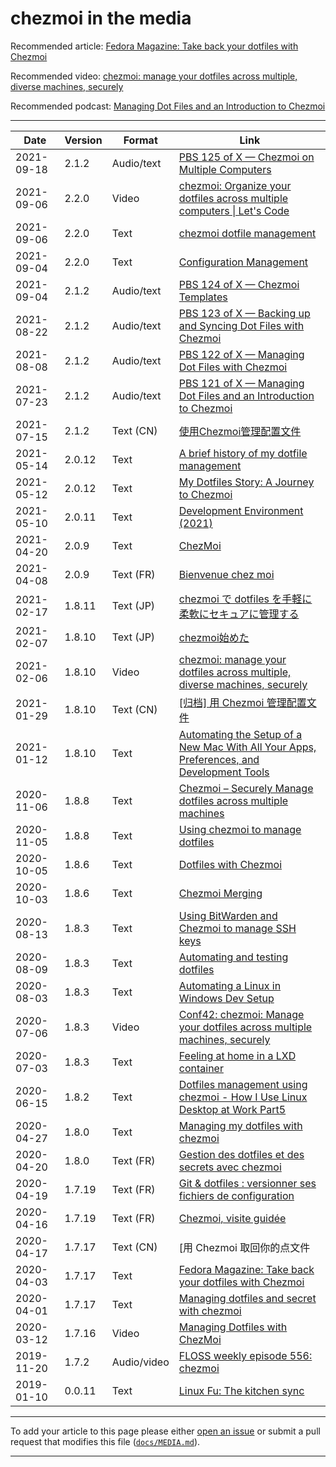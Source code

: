 # chezmoi in the media

<!--- toc --->

Recommended article: [Fedora Magazine: Take back your dotfiles with Chezmoi](https://fedoramagazine.org/take-back-your-dotfiles-with-chezmoi/)

Recommended video: [chezmoi: manage your dotfiles across multiple, diverse machines, securely](https://fosdem.org/2021/schedule/event/chezmoi/)

Recommended podcast: [Managing Dot Files and an Introduction to Chezmoi](https://www.podfeet.com/blog/2021/07/ccatp-693/)

---

| Date       | Version | Format      | Link                                                                                                                                                                                                                |
| ---------- | ------- | ----------- | ------------------------------------------------------------------------------------------------------------------------------------------------------------------------------------------------------------------- |
| 2021-09-18 | 2.1.2   | Audio/text  | [PBS 125 of X — Chezmoi on Multiple Computers](https://pbs.bartificer.net/pbs125)                                                                                                                                   |
| 2021-09-06 | 2.2.0   | Video       | [chezmoi: Organize your dotfiles across multiple computers \| Let's Code](https://www.youtube.com/watch?v=L_Y3s0PS_Cg)                                                                                              |
| 2021-09-06 | 2.2.0   | Text        | [chezmoi dotfile management](https://www.jacobbolda.com/chezmoi-dotfile-management)                                                                                                                                 |
| 2021-09-04 | 2.2.0   | Text        | [Configuration Management](https://cj.rs/blog/my-setup/chezmoi/)                                                                                                                                                    |
| 2021-09-04 | 2.1.2   | Audio/text  | [PBS 124 of X — Chezmoi Templates](https://pbs.bartificer.net/pbs124)                                                                                                                                               |
| 2021-08-22 | 2.1.2   | Audio/text  | [PBS 123 of X — Backing up and Syncing Dot Files with Chezmoi](https://pbs.bartificer.net/pbs123)                                                                                                                   |
| 2021-08-08 | 2.1.2   | Audio/text  | [PBS 122 of X — Managing Dot Files with Chezmoi](https://pbs.bartificer.net/pbs122)                                                                                                                                 |
| 2021-07-23 | 2.1.2   | Audio/text  | [PBS 121 of X — Managing Dot Files and an Introduction to Chezmoi](https://www.podfeet.com/blog/2021/07/ccatp-693/)                                                                                                 |
| 2021-07-15 | 2.1.2   | Text (CN)   | [使用Chezmoi管理配置文件](https://marvinsblog.net/post/2021-07-15-chezmoi-intro/)                                                                                                                                   |
| 2021-05-14 | 2.0.12  | Text        | [A brief history of my dotfile management](https://jonathanbartlett.co.uk/2021/05/14/a-brief-history-of-my-dotfiles.html)                                                                                           |
| 2021-05-12 | 2.0.12  | Text        | [My Dotfiles Story: A Journey to Chezmoi](https://www.mikekasberg.com/blog/2021/05/12/my-dotfiles-story.html)                                                                                                       |
| 2021-05-10 | 2.0.11  | Text        | [Development Environment (2021)](https://ideas.offby1.net/posts/development-environment-2021.html)                                                                                                                  |
| 2021-04-20 | 2.0.9   | Text        | [ChezMoi](https://johnmathews.eu/chezmoi.html)                                                                                                                                                                      |
| 2021-04-08 | 2.0.9   | Text (FR)   | [Bienvenue chez moi](https://blogduyax.madyanne.fr/2021/bienvenue-chez-moi/)                                                                                                                                        |
| 2021-02-17 | 1.8.11  | Text (JP)   | [chezmoi で dotfiles を手軽に柔軟にセキュアに管理する](https://zenn.dev/ryo_kawamata/articles/introduce-chezmoi)                                                                                                    |
| 2021-02-07 | 1.8.10  | Text (JP)   | [chezmoi始めた](https://joe-noh.hatenablog.com/entry/2021/02/07/215733)                                                                                                                                             |
| 2021-02-06 | 1.8.10  | Video       | [chezmoi: manage your dotfiles across multiple, diverse machines, securely](https://fosdem.org/2021/schedule/event/chezmoi/)                                                                                        |
| 2021-01-29 | 1.8.10  | Text (CN)   | [[归档] 用 Chezmoi 管理配置文件](https://axionl.me/p/%E5%BD%92%E6%A1%A3-%E7%94%A8-chezmoi-%E7%AE%A1%E7%90%86%E9%85%8D%E7%BD%AE%E6%96%87%E4%BB%B6/)                                                                  |
| 2021-01-12 | 1.8.10  | Text        | [Automating the Setup of a New Mac With All Your Apps, Preferences, and Development Tools](https://www.moncefbelyamani.com/automating-the-setup-of-a-new-mac-with-all-your-apps-preferences-and-development-tools/) |
| 2020-11-06 | 1.8.8   | Text        | [Chezmoi – Securely Manage dotfiles across multiple machines](https://computingforgeeks.com/chezmoi-manage-dotfiles-across-multiple-machines/)                                                                      |
| 2020-11-05 | 1.8.8   | Text        | [Using chezmoi to manage dotfiles](https://pashinskikh.de/posts/chezmoi/)                                                                                                                                           |
| 2020-10-05 | 1.8.6   | Text        | [Dotfiles with Chezmoi](https://blog.lazkani.io/posts/backup/dotfiles-with-chezmoi/)                                                                                                                                |
| 2020-10-03 | 1.8.6   | Text        | [Chezmoi Merging](https://benoit.srht.site/2020-10-03-chezmoi-merging/)                                                                                                                                             |
| 2020-08-13 | 1.8.3   | Text        | [Using BitWarden and Chezmoi to manage SSH keys](https://www.jx0.uk/chezmoi/bitwarden/unix/ssh/2020/08/13/bitwarden-chezmoi-ssh-key.html)                                                                           |
| 2020-08-09 | 1.8.3   | Text        | [Automating and testing dotfiles](https://seds.nl/posts/automating-and-testing-dotfiles/)                                                                                                                           |
| 2020-08-03 | 1.8.3   | Text        | [Automating a Linux in Windows Dev Setup](https://matt.aimonetti.net/posts/2020-08-automating-a-linux-in-windows-dev-setup/)                                                                                        |
| 2020-07-06 | 1.8.3   | Video       | [Conf42: chezmoi: Manage your dotfiles across multiple machines, securely](https://www.youtube.com/watch?v=JrCMCdvoMAw)                                                                                             |
| 2020-07-03 | 1.8.3   | Text        | [Feeling at home in a LXD container](https://ubuntu.com/blog/feeling-at-home-in-a-lxd-container)                                                                                                                    |
| 2020-06-15 | 1.8.2   | Text        | [Dotfiles management using chezmoi - How I Use Linux Desktop at Work Part5](https://blog.benoitj.ca/2020-06-15-how-i-use-linux-desktop-at-work-part5-dotfiles/)                                                     |
| 2020-04-27 | 1.8.0   | Text        | [Managing my dotfiles with chezmoi](http://blog.emilieschario.com/post/managing-my-dotfiles-with-chezmoi/)                                                                                                          |
| 2020-04-20 | 1.8.0   | Text (FR)   | [Gestion des dotfiles et des secrets avec chezmoi](https://blog.arkey.fr/2020/04/01/manage_dotfiles_with_chezmoi.fr/)                                                                                               |
| 2020-04-19 | 1.7.19  | Text (FR)   | [Git & dotfiles : versionner ses fichiers de configuration](https://www.armandphilippot.com/dotfiles-git-fichiers-configuration/)                                                                                   |
| 2020-04-16 | 1.7.19  | Text (FR)   | [Chezmoi, visite guidée](https://blog.wescale.fr/2020/04/16/chezmoi-visite-guidee/)                                                                                                                                 |
| 2020-04-17 | 1.7.17  | Text (CN)   | [用 Chezmoi 取回你的点文件 | Linux 中国](https://blog.csdn.net/F8qG7f9YD02Pe/article/details/105548429)                                                                                                             |
| 2020-04-03 | 1.7.17  | Text        | [Fedora Magazine: Take back your dotfiles with Chezmoi](https://fedoramagazine.org/take-back-your-dotfiles-with-chezmoi/)                                                                                           |
| 2020-04-01 | 1.7.17  | Text        | [Managing dotfiles and secret with chezmoi](https://blog.arkey.fr/2020/04/01/manage_dotfiles_with_chezmoi/)                                                                                                         |
| 2020-03-12 | 1.7.16  | Video       | [Managing Dotfiles with ChezMoi](https://www.youtube.com/watch?v=HXx6ugA98Qo)                                                                                                                                       |
| 2019-11-20 | 1.7.2   | Audio/video | [FLOSS weekly episode 556: chezmoi](https://twit.tv/shows/floss-weekly/episodes/556)                                                                                                                                |
| 2019-01-10 | 0.0.11  | Text        | [Linux Fu: The kitchen sync](https://hackaday.com/2019/01/10/linux-fu-the-kitchen-sync/)                                                                                                                            |

---

To add your article to this page please either [open an
issue](https://github.com/twpayne/chezmoi/issues/new/choose) or submit a pull
request that modifies this file
([`docs/MEDIA.md`](https://github.com/twpayne/chezmoi/blob/master/docs/MEDIA.md)).

---
